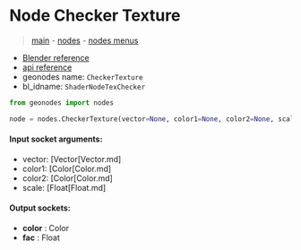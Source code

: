 # Node Checker Texture

> [main](../structure.md) - [nodes](nodes.md) - [nodes menus](nodes_menus.md)

- [Blender reference](https://docs.blender.org/manual/en/latest/modeling/geometry_nodes/texture/checker.html)
- [api reference](https://docs.blender.org/api/current/bpy.types.ShaderNodeTexChecker.html)
- geonodes name: `CheckerTexture`
- bl_idname: `ShaderNodeTexChecker`

```python
from geonodes import nodes

node = nodes.CheckerTexture(vector=None, color1=None, color2=None, scale=None)
```

#### Input socket arguments:

- vector: [Vector[Vector.md]
- color1: [Color[Color.md]
- color2: [Color[Color.md]
- scale: [Float[Float.md]

#### Output sockets:

- **color** : Color
- **fac** : Float

